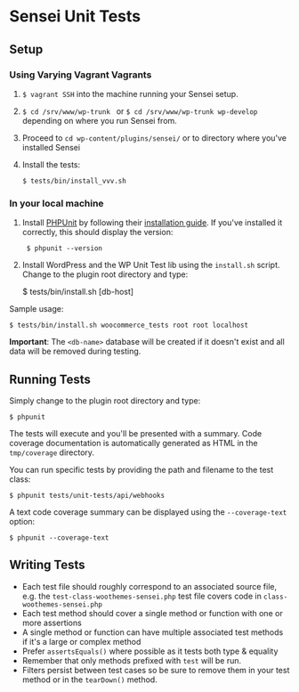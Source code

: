 # Sensei Unit Tests

## Setup

### Using Varying Vagrant Vagrants

1) `$ vagrant SSH` into the machine running your Sensei setup.

2) `$ cd /srv/www/wp-trunk ` or `$ cd /srv/www/wp-trunk wp-develop` depending on where you run Sensei from.

3) Proceed to `cd wp-content/plugins/sensei/` or to directory where you've installed Sensei

4) Install the tests:

    ```
    $ tests/bin/install_vvv.sh
    ```

### In your local machine

1) Install [PHPUnit](http://phpunit.de/) by following their [installation guide](https://phpunit.de/getting-started.html). If you've installed it correctly, this should display the version:

    ```
     $ phpunit --version

    ```

2) Install WordPress and the WP Unit Test lib using the `install.sh` script. Change to the plugin root directory and type:

    $ tests/bin/install.sh <db-name> <db-user> <db-password> [db-host]

Sample usage:

    $ tests/bin/install.sh woocommerce_tests root root localhost

**Important**: The `<db-name>` database will be created if it doesn't exist and all data will be removed during testing.

## Running Tests

Simply change to the plugin root directory and type:

    $ phpunit

The tests will execute and you'll be presented with a summary. Code coverage documentation is automatically generated as HTML in the `tmp/coverage` directory.

You can run specific tests by providing the path and filename to the test class:

    $ phpunit tests/unit-tests/api/webhooks

A text code coverage summary can be displayed using the `--coverage-text` option:

    $ phpunit --coverage-text

## Writing Tests

* Each test file should roughly correspond to an associated source file, e.g. the `test-class-woothemes-sensei.php` test file covers code in `class-woothemes-sensei.php`
* Each test method should cover a single method or function with one or more assertions
* A single method or function can have multiple associated test methods if it's a large or complex method
* Prefer `assertsEquals()` where possible as it tests both type & equality
* Remember that only methods prefixed with `test` will be run.
* Filters persist between test cases so be sure to remove them in your test method or in the `tearDown()` method.
